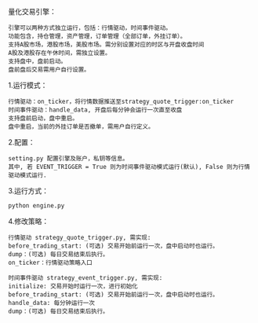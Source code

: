 量化交易引擎：

    引擎可以两种方式独立运行，包括：行情驱动，时间事件驱动。
    功能包含，持仓管理，资产管理，订单管理（全部订单，外挂订单）。
    支持A股市场，港股市场，美股市场。需分别设置对应的时区与开盘收盘时间
    A股及港股存在午休时间，需独立设置。
    支持盘中，盘前启动。
    盘前盘后交易需用户自行设置。


1.运行模式：
    
    行情驱动：on_ticker，将行情数据推送至strategy_quote_trigger:on_ticker
    时间事件驱动：handle_data, 开盘后每分钟会运行一次直至收盘
    支持盘前启动，盘中重启。
    盘中重启，当前的外挂订单是否撤单，需用户自行定义。

2.配置：

    setting.py 配置引擎及账户，私钥等信息。
    其中, 若 EVENT_TRIGGER = True 则为时间事件驱动模式运行(默认), False 则为行情驱动模式运行.



3.运行方式：

    python engine.py

4.修改策略：
    
    行情驱动 strategy_quote_trigger.py, 需实现:
    before_trading_start: (可选) 交易开始前运行一次，盘中启动时也运行。
    dump：(可选) 每日交易结束后执行。
    on_ticker：行情驱动策略入口
    
    时间事件驱动 strategy_event_trigger.py, 需实现:
    initialize: 交易开始时运行一次，进行初始化
    before_trading_start: (可选) 交易开始前运行一次，盘中启动时也运行。
    handle_data: 每分钟运行一次
    dump：(可选) 每日交易结束后执行。

